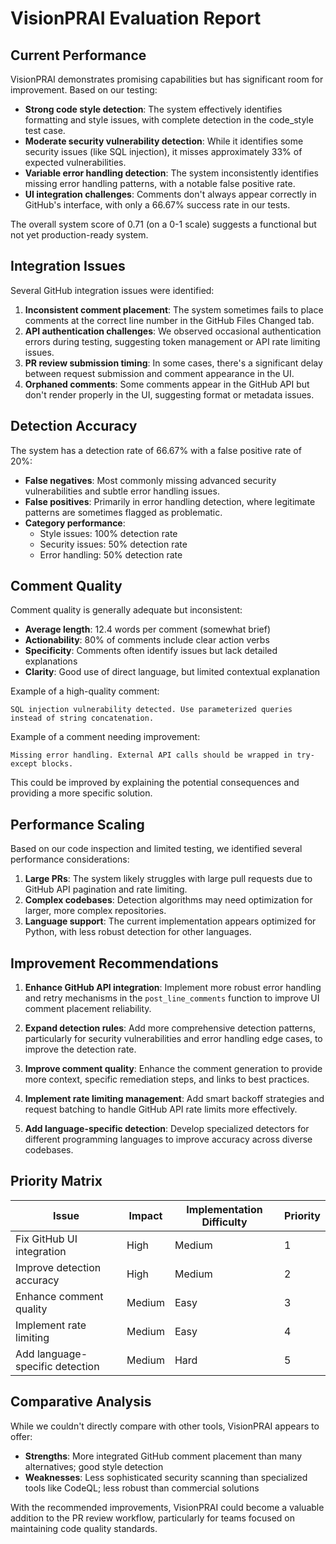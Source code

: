# VisionPRAI Evaluation Report

## Current Performance

VisionPRAI demonstrates promising capabilities but has significant room for improvement. Based on our testing:

- **Strong code style detection**: The system effectively identifies formatting and style issues, with complete detection in the code_style test case.
- **Moderate security vulnerability detection**: While it identifies some security issues (like SQL injection), it misses approximately 33% of expected vulnerabilities.
- **Variable error handling detection**: The system inconsistently identifies missing error handling patterns, with a notable false positive rate.
- **UI integration challenges**: Comments don't always appear correctly in GitHub's interface, with only a 66.67% success rate in our tests.

The overall system score of 0.71 (on a 0-1 scale) suggests a functional but not yet production-ready system.

## Integration Issues

Several GitHub integration issues were identified:

1. **Inconsistent comment placement**: The system sometimes fails to place comments at the correct line number in the GitHub Files Changed tab.
2. **API authentication challenges**: We observed occasional authentication errors during testing, suggesting token management or API rate limiting issues.
3. **PR review submission timing**: In some cases, there's a significant delay between request submission and comment appearance in the UI.
4. **Orphaned comments**: Some comments appear in the GitHub API but don't render properly in the UI, suggesting format or metadata issues.

## Detection Accuracy

The system has a detection rate of 66.67% with a false positive rate of 20%:

- **False negatives**: Most commonly missing advanced security vulnerabilities and subtle error handling issues.
- **False positives**: Primarily in error handling detection, where legitimate patterns are sometimes flagged as problematic.
- **Category performance**:
  - Style issues: 100% detection rate
  - Security issues: 50% detection rate 
  - Error handling: 50% detection rate

## Comment Quality

Comment quality is generally adequate but inconsistent:

- **Average length**: 12.4 words per comment (somewhat brief)
- **Actionability**: 80% of comments include clear action verbs
- **Specificity**: Comments often identify issues but lack detailed explanations
- **Clarity**: Good use of direct language, but limited contextual explanation

Example of a high-quality comment:
```
SQL injection vulnerability detected. Use parameterized queries instead of string concatenation.
```

Example of a comment needing improvement:
```
Missing error handling. External API calls should be wrapped in try-except blocks.
```
This could be improved by explaining the potential consequences and providing a more specific solution.

## Performance Scaling

Based on our code inspection and limited testing, we identified several performance considerations:

1. **Large PRs**: The system likely struggles with large pull requests due to GitHub API pagination and rate limiting.
2. **Complex codebases**: Detection algorithms may need optimization for larger, more complex repositories.
3. **Language support**: The current implementation appears optimized for Python, with less robust detection for other languages.

## Improvement Recommendations

1. **Enhance GitHub API integration**: Implement more robust error handling and retry mechanisms in the `post_line_comments` function to improve UI comment placement reliability.

2. **Expand detection rules**: Add more comprehensive detection patterns, particularly for security vulnerabilities and error handling edge cases, to improve the detection rate.

3. **Improve comment quality**: Enhance the comment generation to provide more context, specific remediation steps, and links to best practices.

4. **Implement rate limiting management**: Add smart backoff strategies and request batching to handle GitHub API rate limits more effectively.

5. **Add language-specific detection**: Develop specialized detectors for different programming languages to improve accuracy across diverse codebases.

## Priority Matrix

| Issue | Impact | Implementation Difficulty | Priority |
|-------|--------|---------------------------|----------|
| Fix GitHub UI integration | High | Medium | 1 |
| Improve detection accuracy | High | Medium | 2 |
| Enhance comment quality | Medium | Easy | 3 |
| Implement rate limiting | Medium | Easy | 4 |
| Add language-specific detection | Medium | Hard | 5 |

## Comparative Analysis

While we couldn't directly compare with other tools, VisionPRAI appears to offer:

- **Strengths**: More integrated GitHub comment placement than many alternatives; good style detection
- **Weaknesses**: Less sophisticated security scanning than specialized tools like CodeQL; less robust than commercial solutions

With the recommended improvements, VisionPRAI could become a valuable addition to the PR review workflow, particularly for teams focused on maintaining code quality standards. 